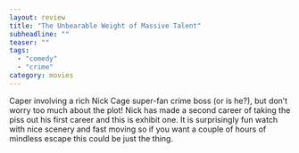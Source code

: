 ```yaml
---
layout: review
title: "The Unbearable Weight of Massive Talent"
subheadline: ""
teaser: ""
tags:
  - "comedy"
  - "crime"
category: movies
---
```


Caper involving a rich Nick Cage super-fan crime boss (or is he?), but don’t worry too much about the plot! Nick has made a second career of taking
the piss out his first career and this is exhibit one. It is surprisingly fun watch with nice scenery and fast moving so if you want a couple of
hours of mindless escape this could be just the thing.
